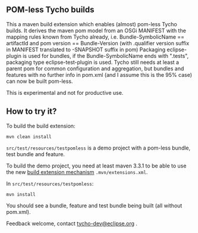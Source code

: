 POM-less Tycho builds
----------------------

This a maven build extension which enables (almost) pom-less Tycho builds.
It derives the maven pom model from an OSGi MANIFEST with the mapping rules known from Tycho already, i.e. Bundle-SymbolicName == artifactId and pom version == Bundle-Version (with .qualifier version suffix in MANIFEST translated to -SNAPSHOT suffix in pom)
Packaging eclipse-plugin is used for bundles, if the Bundle-SymbolicName ends with ".tests", packaging type eclipse-test-plugin is used.
Tycho still needs at least a parent pom for common configuration and aggregation, but bundles and features with no further info in pom.xml (and I assume this is the 95% case) can now be built pom-less.

This is experimental and not for productive use.

How to try it?
--------------

To build the build extension:

```mvn clean install```

`src/test/resources/testpomless` is a demo project with a pom-less bundle, test bundle and feature.

To build the demo project, you need at least maven 3.3.1 to be able to use the new [build extension mechanism](http://jira.codehaus.org/browse/MNG-5771) `.mvn/extensions.xml`.

In `src/test/resources/testpomless`:

```mvn install```

You should see a bundle, feature and test bundle being built (all without pom.xml).

Feedback welcome, contact tycho-dev@eclipse.org .